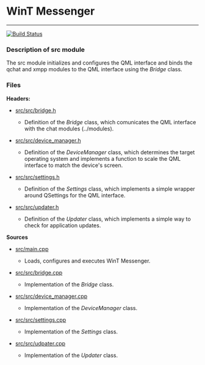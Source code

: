 # WinT Messenger

---

[![Build Status](https://travis-ci.org/WinT-3794/WinT-Messenger.svg?branch=master)](https://travis-ci.org/WinT-3794/WinT-Messenger)

### Description of src module

The src module initializes and configures the QML interface and binds the qchat and xmpp modules to the QML interface using the *Bridge* class.

### Files
	
**Headers:**
	
+ <u>src/src/bridge.h</u>

	+ Definition of the *Bridge* class, which comunicates the QML interface with the chat modules (../modules).
	
+ <u>src/src/device_manager.h</u>

	+ Definition of the *DeviceManager* class, which determines the target operating system and implements a function to scale the QML interface to match the device's screen.
	
+ <u>src/src/settings.h</u>

	+ Definition of the *Settings* class, which implements a simple wrapper around QSettings for the QML interface.
	
+ <u>src/src/updater.h</u>

	+ Definition of the *Updater* class, which implements a simple way to check for application updates.

**Sources**
	
+ <u>src/main.cpp</u>

	+ Loads, configures and executes WinT Messenger.
	
+ <u>src/src/bridge.cpp</u>

	+ Implementation of the *Bridge* class.
	
+ <u>src/src/device_manager.cpp</u>

	+ Implementation of the *DeviceManager* class.
	
+ <u>src/src/settings.cpp</u>

	+ Implementation of the *Settings* class.
	
+ <u>src/src/udpater.cpp</u>

	+ Implementation of the *Updater* class.
	
